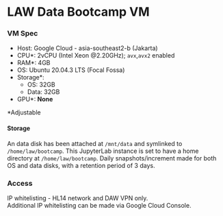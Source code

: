 # LAW Data Bootcamp VM
  
### VM Spec
- Host: Google Cloud - asia-southeast2-b (Jakarta)
- CPU*: 2vCPU (Intel Xeon @2.20GHz); `avx`,`avx2` enabled
- RAM*: 4GB
- OS: Ubuntu 20.04.3 LTS (Focal Fossa)
- Storage*:
    - OS: 32GB
    - Data: 32GB
- GPU*: **None**

*Adjustable

#### Storage
An data disk has been attached at `/mnt/data` and symlinked to `/home/law/bootcamp`. This JupyterLab instance is set to have a home directory at `/home/law/bootcamp`. Daily snapshots/increment made for both OS and data disks, with a retention period of 3 days.



### Access
IP whitelisting - HL14 network and DAW VPN only.  
Additional IP whitelisting can be made via Google Cloud Console.


